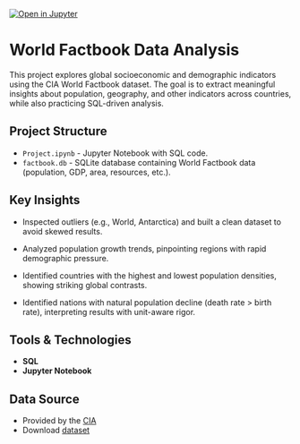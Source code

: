 [![Open in Jupyter](https://img.shields.io/badge/Open%20in-Jupyter-orange?logo=jupyter)](Project.ipynb)   

# World Factbook Data Analysis
This project explores global socioeconomic and demographic indicators using the CIA World Factbook dataset. The goal is to extract meaningful insights about population, geography, and other indicators across countries, while also practicing SQL-driven analysis. 

## Project Structure
- `Project.ipynb` - Jupyter Notebook with SQL code.
- `factbook.db` - SQLite database containing World Factbook data (population, GDP, area, resources, etc.).

## Key Insights
- Inspected outliers (e.g., World, Antarctica) and built a clean dataset to avoid skewed results.

- Analyzed population growth trends, pinpointing regions with rapid demographic pressure.

- Identified countries with the highest and lowest population densities, showing striking global contrasts.

- Identified nations with natural population decline (death rate > birth rate), interpreting results with unit-aware rigor.
  
## Tools & Technologies
 - **SQL** 
- **Jupyter Notebook** 

## Data Source 
- Provided by the [CIA](https://www.cia.gov/the-world-factbook/)
- Download [dataset](https://github.com/NBeibarys/Project-Analyzing-CIA-Factbook-Data-Using-SQL/blob/main/factbook.db)
